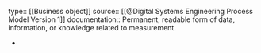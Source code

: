 type:: [[Business object]]
source:: [[@Digital Systems Engineering Process Model Version 1]]
documentation:: Permanent, readable form of data, information, or knowledge related to measurement.

-